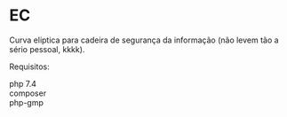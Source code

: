 # EC
Curva eliptica para cadeira de segurança da informação (não levem tão a sério pessoal, kkkk).

Requisitos:

php 7.4 
<br>
composer
<br>
php-gmp

